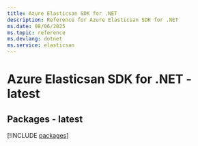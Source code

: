 ```yaml
---
title: Azure Elasticsan SDK for .NET
description: Reference for Azure Elasticsan SDK for .NET
ms.date: 08/06/2025
ms.topic: reference
ms.devlang: dotnet
ms.service: elasticsan
---
```

# Azure Elasticsan SDK for .NET - latest
## Packages - latest
[!INCLUDE [packages](elasticsan-index.md)]